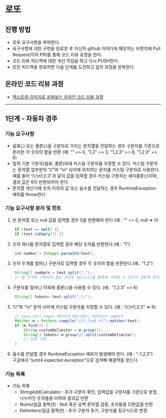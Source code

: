 # 로또
## 진행 방법
* 로또 요구사항을 파악한다.
* 요구사항에 대한 구현을 완료한 후 자신의 github 아이디에 해당하는 브랜치에 Pull Request(이하 PR)를 통해 코드 리뷰 요청을 한다.
* 코드 리뷰 피드백에 대한 개선 작업을 하고 다시 PUSH한다.
* 모든 피드백을 완료하면 다음 단계를 도전하고 앞의 과정을 반복한다.

## 온라인 코드 리뷰 과정
* [텍스트와 이미지로 살펴보는 온라인 코드 리뷰 과정](https://github.com/next-step/nextstep-docs/tree/master/codereview)

--------

## 1단계 -  자동차 경주
### 기능 요구사항
- 쉼표(,) 또는 콜론(:)을 구분자로 가지는 문자열을 전달하는 경우 구분자를 기준으로 분리한 각 숫자의 합을 반환 (예: “” => 0, "1,2" => 3, "1,2,3" => 6, “1,2:3” => 6)
- 앞의 기본 구분자(쉼표, 콜론)외에 커스텀 구분자를 지정할 수 있다. 커스텀 구분자는 문자열 앞부분의 “//”와 “\n” 사이에 위치하는 문자를 커스텀 구분자로 사용한다. 예를 들어 “//;\n1;2;3”과 같이 값을 입력할 경우 커스텀 구분자는 세미콜론(;)이며, 결과 값은 6이 반환되어야 한다.
- 문자열 계산기에 숫자 이외의 값 또는 음수를 전달하는 경우 RuntimeException 예외를 throw한다.

### 기능 요구사항 분리 및 힌트
1. 빈 문자열 또는 null 값을 입력할 경우 0을 반환해야 한다.(예 : “” => 0, null => 0)  
   ```java
    if (text == null) {}  
    if (text.isEmpty()) {}
   ```
2. 숫자 하나를 문자열로 입력할 경우 해당 숫자를 반환한다.(예 : “1”)
   ```java
    int number = Integer.parseInt(text);
   ```
3. 숫자 두개를 컴마(,) 구분자로 입력할 경우 두 숫자의 합을 반환한다.(예 : “1,2”)
   ```java
    String[] numbers = text.split(",");
    // 앞 단계의 구분자가 없는 경우도 split()을 활용해 구현할 수 있는지 검토해 본다.
   ```
4. 구분자를 컴마(,) 이외에 콜론(:)을 사용할 수 있다. (예 : “1,2:3” => 6)
   ```java
    String[] tokens= text.split(",|:");
   ```
5. “//”와 “\n” 문자 사이에 커스텀 구분자를 지정할 수 있다. (예 : “//;\n1;2;3” => 6)
   ```java
    // java.util.regex 패키지의 Matcher, Pattern import
    Matcher m = Pattern.compile("//(.)\n(.*)").matcher(text);
    if (m.find()) {
        String customDelimiter = m.group(1);
        String[] tokens= m.group(2).split(customDelimiter);
        // 덧셈 구현
    }
   ```
6. 음수를 전달할 경우 RuntimeException 예외가 발생해야 한다. (예 : “-1,2,3”)  
   구글에서 “junit4 expected exception”으로 검색해 해결책을 찾는다.

### 기능 목록
- 기능 목록
    - StringAddCalculator : 추가 구분자 확인, 입력값을 구분자를 기준으로 분할, 나누어진 숫자들을 더하여 결과값 반환
    - Nums(일급 컬렉션) : Null 혹은 공백 문자열 검증, 숫자들을 더한값을 반환
    - Delimiters(일급 컬렉션) : 추가 구분자 추가, 구분자를 정규식으로 변경

    